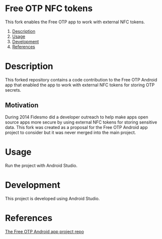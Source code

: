 # Free OTP NFC tokens
This fork enables the Free OTP app to work with external NFC tokens.

1. [Description](#description)
2. [Usage](#usage)
3. [Development](#development)
4. [References](#references)

# Description <a name="description"></a>
This forked repository contains a code contribution to the Free OTP Android app
that enabled the app to work with external NFC tokens for storing OTP secrets.

## Motivation<a name="motivation"></a>
During 2014 Fidesmo did a developer outreach to help make apps open source apps
more secure by using external NFC tokens for storing sensitive data. This fork
was created as a proposal for the Free OTP Android app project to consider but
it was never merged into the main project.

# Usage <a name="usage"></a>
Run the project with Android Studio.

# Development <a name="development"></a>
This project is developed using Android Studio.

# References <a name="references"></a>
[The Free OTP Android app project repo](https://github.com/freeotp/freeotp-android)
